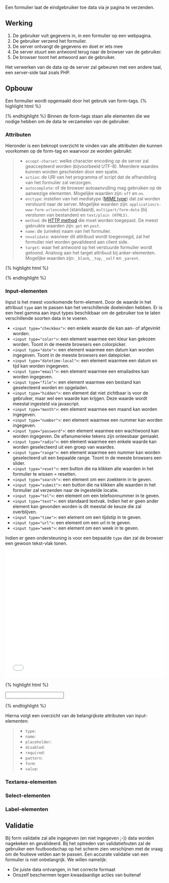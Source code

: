 
Een formulier laat de eindgebruiker toe data via je pagina te verzenden.

Werking
--------

1. De gebruiker vult gegevens in, in een formulier op een webpagina.
2. De gebruiker verzend het formulier.
3. De server ontvangt de gegevens en doet er iets mee
4. De server stuurt een antwoord terug naar de browser van de gebruiker.
5. De browser toont het antwoord aan de gebruiker.

Het verwerken van de data op de server zal gebeuren met een andere taal, een server-side taal zoals PHP.

Opbouw
-------
Een formulier wordt opgemaakt door het gebruik van form-tags. 
{% highlight html %}
<form>
    <!-- Hier komen alle elementen om data te verzamelen -->
</form>
{% endhighlight %}
Binnen de form-tags staan alle elementen die we nodige hebben om de data te verzamelen van de gebruiker.

### Attributen 
Hieronder is een beknopt overzicht te vinden van alle attributen die kunnen voorkomen op de form-tag en waarvoor ze worden gebruikt:
> - `accept-charset`: welke character encoding op de server zal geaccepteerd worden (bijvoorbeeld UTF-8). Meerdere waardes kunnen worden gescheiden door een spatie.
> - `action`: de URI van het programma of script dat de afhandeling van het formulier zal verzorgen. 
> - `autocomplete`: of de browser autoaanvulling mag gebruiken op de aanwezige elementen. Mogelijke waarden zijn: `off` en `on`.
> - `enctype`: instellen van het mediatype ([MIME type](https://en.wikipedia.org/wiki/Media_type)) dat zal worden verstuurd naar de server. Mogelijke waarden zijn: `application/x-www-form-urlencoded` (standaard), `multipart/form-data` (bij versturen van bestanden) en `text/plain (HTML5)`.
> - `method`: de [HTTP method](https://developer.mozilla.org/en-US/docs/Web/HTTP/Methods) die moet worden toegepast. De meest gebruikte waarden zijn: `get` en `post`. 
> - `name`: de (unieke) naam van het formulier.
> - `novalidate`: wanneer dit attribuut wordt toegevoegd, zal het formulier niet worden gevalideerd aan client side.
> - `target`: waar het antwoord op het verstuurde formulier wordt getoond. Analoog aan het target attribuut bij anker-elementen. Mogelijke waarden zijn: `_blank`, `_top`, `_self` en `_parent`.

{% highlight html %}
<form action='./scripts/form.php' method='get' name='formuliertje'>
    <!-- Elementen -->
</form>
{% endhighlight %}

### Input-elementen

Input is het meest voorkomende form-element. 
Door de waarde in het attribuut `type` aan te passen kan het verschillende doeleinden hebben. 
Er is een heel gamma aan input types beschikbaar om de gebruiker toe te laten verschillende soorten data in te voeren.

- `<input type="checkbox">`: een enkele waarde die kan aan- of afgevinkt worden.
- `<input type="color">`: een element waarmee een kleur kan gekozen worden. Toont in de meeste browsers een colorpicker.
- `<input type="date">`:  een element waarmee een datum kan worden ingegeven. Toont in de meeste browsers een datepicker.
- `<input type="datetime-local">`: een element waarmee een datum en tijd kan worden ingegeven. 
- `<input type="email">`: een element waarmee een emailadres kan worden ingegeven.
- `<input type="file">`: een element waarmee een bestand kan geselecteerd worden en opgeladen.
- `<input type="hidden">`: een element dat niet zichtbaar is voor de gebruiker, maar wel een waarde kan krijgen. Deze waarde wordt meestal ingesteld via javascript.
- `<input type="month">`: een element waarmee een maand kan worden ingegeven.
- `<input type="number">`: een element waarmee een nummer kan worden ingegeven.
- `<input type="password">`: een element waarmee een wachtwoord kan worden ingegeven. De alfanumerieke tekens zijn onleesbaar gemaakt.
- `<input type="radio">`: een element waarmee een enkele waarde kan worden geselecteerd uit een groep van waardes.
- `<input type="range">`: een element waarmee een nummer kan worden geselecteerd uit een bepaalde range. Toont in de meeste browsers een slider.
- `<input type="reset">`: een button die na klikken alle waarden in het formulier te wissen = resetten.
- `<input type="search">`: een element om een zoekterm in te geven.
- `<input type="submit">`: een button die na klikken alle waarden in het formulier zal verzenden naar de ingestelde locatie.
- `<input type="tel">`: een element om een telefoonnummer in te geven.
- `<input type="text">`: een standaard textvak. Indien het er geen ander element kan gevonden worden is dit meestal de keuze die zal overblijven.
- `<input type="time">`: een element om een tijdstip in te geven.
- `<input type="url">`: een element om een url in te geven.
- `<input type="week">`: een element om een week in te geven.

Indien er geen ondersteuning is voor een bepaalde `type` dan zal de browser een gewoon tekst-vlak tonen.

<iframe height='400' scrolling='no' title='Flexbox: align-content' src='//codepen.io/lesso/embed/ZmVvge/?height=407&theme-id=0&default-tab=html,result' frameborder='no' allowtransparency='true' allowfullscreen='true' style='width: 100%;'>
</iframe>

{% highlight html %}
<form>
    <input type="text" name="voornaam">
</form>
{% endhighlight %}

Hierna volgt een overzicht van de belangrijkste attributen van input-elementen:
> - `type`:
> - `name`:
> - `placeholder`:
> - `disabled`:
> - `required`:
> - `pattern`:
> - `form`:
> - `value`:  

### Textarea-elementen

### Select-elementen

### Label-elementen

Validatie
---------
Bij form validatie zal alle ingegeven (en niet ingegeven ;-)) data worden nagekeken en gevalideerd. Bij het optreden van validatiefouten zal de gebruiker een foutboodschap op het scherm zien verschijnen met de vraag om de foutieve velden aan te passen. Een accurate validatie van een formulier is niet onbelangrijk. We willen namelijk:
- De juiste data ontvangen, in het correcte formaat
- Onszelf beschermen tegen kwaadaardige acties van buitenaf

<!-- Er zijn twee types van validatie: validatie langs de client kant en validatie langs de kant van de server. Het is belangrijk om beide types toe te passen omdat aanvallen langs beide kanten mogelijk zijn.
Sinds de komst van HTML5 is er ingebouwde -client side- validatie mogelijk. Hieronder een summiere samenvatting van hoe we gebruik kunnen maken van de ingebouwde validatie: -->